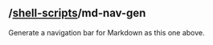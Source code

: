 /[shell-scripts](../README.md)/md-nav-gen
------------
Generate a navigation bar for Markdown as this one above.
